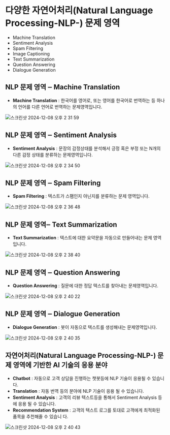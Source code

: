 # 다양한 자연어처리(Natural Language Processing-NLP-) 문제 영역
- Machine Translation
- Sentiment Analysis
- Spam Filtering
- Image Captioning
- Text Summarization
- Question Answering
- Dialogue Generation

## NLP 문제 영역 ‒ Machine Translation

- **Machine Translation** : 한국어를 영어로, 또는 영어를 한국어로 번역하는 등 하나의 언어를 다른 언어로 번역하는 문제영역입니다.

![스크린샷 2024-12-08 오후 2 31 59](https://github.com/user-attachments/assets/bf1584d1-e26d-46f8-8724-c4324f3aecaf)

## NLP 문제 영역 ‒ Sentiment Analysis

- **Sentiment Analysis** : 문장의 감정상태를 분석해서 긍정 혹은 부정 또는 N개의 다른 감정 상태를 분류하는 문제영역입니다.

![스크린샷 2024-12-08 오후 2 34 50](https://github.com/user-attachments/assets/9b59f3c5-42a7-4878-978b-c18793f48519)

## NLP 문제 영역 ‒ Spam Filtering

- **Spam Filtering** : 텍스트가 스팸인지 아닌지를 분류하는 문제 영역입니다.

![스크린샷 2024-12-08 오후 2 36 48](https://github.com/user-attachments/assets/6d83aa08-e53b-475e-9fc0-36d037fb0534)

## NLP 문제 영역‒ Text Summarization

- **Text Summarization** : 텍스트에 대한 요약문을 자동으로 만들어내는 문제 영역입니다.

![스크린샷 2024-12-08 오후 2 38 40](https://github.com/user-attachments/assets/9bc1e074-c608-4839-9054-487aba7d21bf)

## NLP 문제 영역 ‒ Question Answering

- **Question Answering** : 질문에 대한 정답 텍스트를 찾아내는 문제영역입니다.

![스크린샷 2024-12-08 오후 2 40 22](https://github.com/user-attachments/assets/0bf4c0eb-5033-45df-9a29-2023b7b485ec)

## NLP 문제 영역 ‒ Dialogue Generation

- **Dialogue Generation** : 봇이 자동으로 텍스트를 생성해내는 문제영역입니다.

![스크린샷 2024-12-08 오후 2 40 35](https://github.com/user-attachments/assets/39d20092-2a3b-4c54-9581-3096c699ee54)


## 자연어처리(Natural Language Processing-NLP-) 문제 영역에 기반한 AI 기술의 응용 분야

- **Chatbot** : 자동으로 고객 상담을 진행하는 챗봇등에 NLP 기술이 응용될 수 있습니다.
- **Translation** : 자동 번역 등의 분야에 NLP 기술이 응용 될 수 있습니다.
- **Sentiment Analysis** : 고객의 리뷰 텍스트등을 통해서 Sentiment Analysis 등에 응용 될 수 있습니다.
- **Recommendation System** : 고객의 텍스트 로그를 토대로 고객에게 최적화된 품목을 추천해줄 수 있습니
다.

![스크린샷 2024-12-08 오후 2 40 43](https://github.com/user-attachments/assets/600a2d7c-b635-4eca-89bc-7553e70ceb04)






